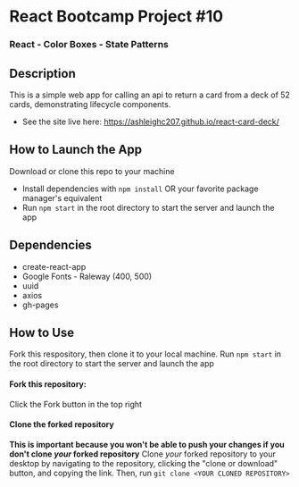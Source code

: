 # React Bootcamp Project #10

### React - Color Boxes - State Patterns

## Description

This is a simple web app for calling an api to return a card from a deck of 52 cards, demonstrating lifecycle components.

- See the site live here: https://ashleighc207.github.io/react-card-deck/

<!-- <img src="example.png" alt="Example image" width="350" align="center"/> -->

## How to Launch the App

Download or clone this repo to your machine

- Install dependencies with `npm install` OR your favorite package manager's equivalent
- Run `npm start` in the root directory to start the server and launch the app

## Dependencies

- create-react-app
- Google Fonts - Raleway (400, 500)
- uuid
- axios
- gh-pages

## How to Use

Fork this respository, then clone it to your local machine. Run `npm start` in the root directory to start the server and launch the app

#### Fork this repository:

Click the Fork button in the top right

#### Clone the forked repository

**This is important because you won't be able to push your changes if you don't clone _your_ forked repository**
Clone _your_ forked repository to your desktop by navigating to the repository, clicking the "clone or download" button, and copying the link. Then, run `git clone <YOUR CLONED REPOSITORY>`
